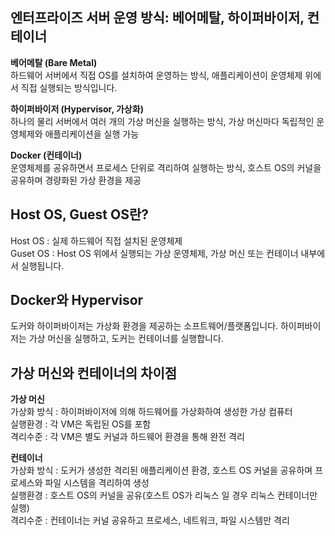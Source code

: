 ## 엔터프라이즈 서버 운영 방식: 베어메탈, 하이퍼바이저, 컨테이너

**베어메탈 (Bare Metal)**  
하드웨어 서버에서 직접 OS를 설치하여 운영하는 방식, 애플리케이션이 운영체제 위에서 직접 실행되는 방식입니다.

**하이퍼바이저 (Hypervisor, 가상화)**  
하나의 물리 서버에서 여러 개의 가상 머신을 실행하는 방식, 가상 머신마다 독립적인 운영체제와 애플리케이션을 실행 가능  

**Docker (컨테이너)**   
운영체제를 공유하면서 프로세스 단위로 격리하여 실행하는 방식, 호스트 OS의 커널을 공유하며 경량화된 가상 환경을 제공  
  
## Host OS, Guest OS란?
Host OS : 실제 하드웨어 직접 설치된 운영체제   
Guset OS : Host OS 위에서 실행되는 가상 운영체제, 가상 머신 또는 컨테이너 내부에서 실행됩니다.   

## Docker와 Hypervisor
도커와 하이퍼바이저는 가상화 환경을 제공하는 소프트웨어/플랫폼입니다. 하이퍼바이저는 가상 머신을 실행하고, 도커는 컨테이너를 실행합니다.   

## 가상 머신와 컨테이너의 차이점
**가상 머신**  
가상화 방식 : 하이퍼바이저에 의해 하드웨어를 가상화하여 생성한 가상 컴퓨터  
실행환경 : 각 VM은 독립된 OS를 포함  
격리수준 : 각 VM은 별도 커널과 하드웨어 환경을 통해 완전 격리  
  
**컨테이너**  
가상화 방식 : 도커가 생성한 격리된 애플리케이션 환경, 호스트 OS 커널을 공유하며 프로세스와 파일 시스템을 격리하여 생성    
실행환경 : 호스트 OS의 커널을 공유(호스트 OS가 리눅스 일 경우 리눅스 컨테이너만 실행)   
격리수준 : 컨테이너는 커널 공유하고 프로세스, 네트워크, 파일 시스템만 격리   



